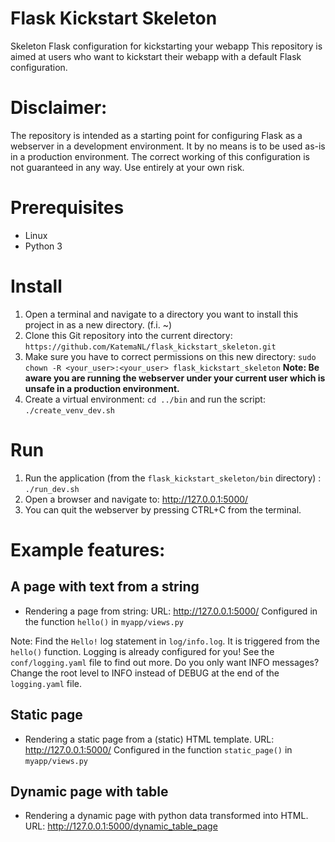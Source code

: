 # Flask Kickstart Skeleton

Skeleton Flask configuration for kickstarting your webapp
This repository is aimed at users who want to kickstart their webapp with a default Flask configuration.

# Disclaimer:
The repository is intended as a starting point for configuring Flask as a webserver in a development environment. 
It by no means is to be used as-is in a production environment.
The correct working of this configuration is not guaranteed in any way. Use entirely at your own risk. 
  

# Prerequisites
- Linux
- Python 3

# Install
1. Open a terminal and navigate to a directory you want to install this project in as a new directory. (f.i. ~)
2. Clone this Git repository into the current directory: `https://github.com/KatemaNL/flask_kickstart_skeleton.git`
3. Make sure you have to correct permissions on this new directory: `sudo chown -R <your_user>:<your_user> flask_kickstart_skeleton` **Note: Be aware you are running the webserver under your current user which is unsafe in a production environment.**
4. Create a virtual environment: `cd ../bin` and run the script: `./create_venv_dev.sh`


# Run
1. Run the application (from the `flask_kickstart_skeleton/bin` directory) : `./run_dev.sh`
2. Open a browser and navigate to: http://127.0.0.1:5000/
3. You can quit the webserver by pressing CTRL+C from the terminal.

# Example features:
## A page with text from a string
- Rendering a page from string: URL: http://127.0.0.1:5000/ Configured in the function `hello()` in `myapp/views.py`

Note: Find the `Hello!` log statement in `log/info.log`. It is triggered from the `hello()` function. Logging is already configured for you!
See the `conf/logging.yaml` file to find out more. Do you only want INFO messages? Change the root level to INFO instead of DEBUG at the end of the `logging.yaml` file.

## Static page  
- Rendering a static page from a (static) HTML template. URL: http://127.0.0.1:5000/ Configured in the function `static_page()` in `myapp/views.py`

## Dynamic page with table
- Rendering a dynamic page with python data transformed into HTML. URL: http://127.0.0.1:5000/dynamic_table_page  